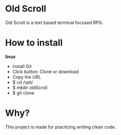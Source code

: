 # Old Scroll
Old Scroll is a text based terminal focused RPG.

# How to install
<b> linux </b>
<ul>
   <li> install Git </li>
   <li> Click button: Clone or download </li>
   <li> Copy the URL </li>
   <li> $ cd /opt/ </li>
   <li> $ mkdir oldScroll </li>
   <li> $ git clone <URL> </li>
</ul>

# Why?
This project is made for practicing writing clean code.

